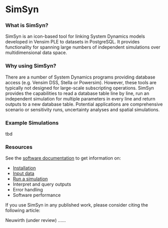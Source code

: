 # SimSyn

### What is SimSyn?

SimSyn is an icon-based tool for linking System Dynamics models developed in Vensim PLE to datasets in PostgreSQL. It provides functionality for spanning large numbers of independent simulations over multidimensional data space. 

### Why using SimSyn?

There are a number of System Dynamics programs providing database access (e.g. Vensim DSS, Stella or Powersim). However, these tools are typically not designed for large-scale subscripting operations. SimSyn provides the capabilities to read a database table line by line, run an independent simulation for multiple parameters in every line and return outputs to a new database table. Potential applications are comprehensive scenario or sensitivity runs, uncertainty analyses and spatial simulations.

### Example Simulations

tbd

### Resources

See the [software documentation](https://github.com/simsynser/SimSyn/wiki) to get information on:

 * [Installation](https://github.com/simsynser/SimSyn/wiki/Installation)
 * [Input data](https://github.com/simsynser/SimSyn/wiki/Input-data)
 * [Run a simulation](https://github.com/simsynser/SimSyn/wiki/Run-a-simulation)
 * Interpret and query outputs
 * Error handling
 * Software performance
 

If you use SimSyn in any published work, please consider citing the following article:

Neuwirth (under review) ......

 
